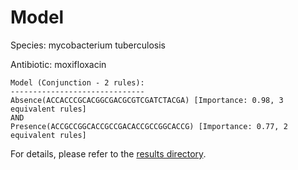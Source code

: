 
# Model

Species: mycobacterium tuberculosis

Antibiotic: moxifloxacin

```
Model (Conjunction - 2 rules):
------------------------------
Absence(ACCACCCGCACGGCGACGCGTCGATCTACGA) [Importance: 0.98, 3 equivalent rules]
AND
Presence(ACCGCCGGCACCGCCGACACCGCCGGCACCG) [Importance: 0.77, 2 equivalent rules]

```

For details, please refer to the [results directory](../../../../../results/scm_b/mycobacterium%20tuberculosis/moxifloxacin/repeat_3/).

